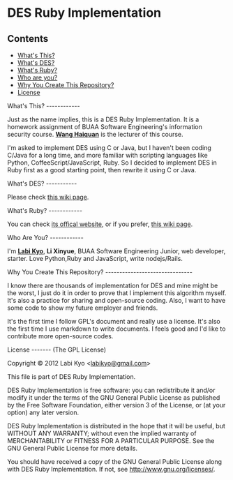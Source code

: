 DES Ruby Implementation
=======================

Contents
--------

- [What's This?](#what-is-this)
- [What's DES?](#what-is-des)
- [What's Ruby?](#what-is-ruby)
- [Who are you?](#who-are-you)
- [Why You Create This Repository?](#why-you-create-this-repository)
- [License](#license)


<a name="what-is-this">
What's This?
------------

Just as the name implies, this is a DES Ruby Implementation. It is a homework assignment of BUAA Software Engineering's information security course. [**Wang Haiquan**](mailto:whq@buaa.edu.cn) is the lecturer of this course.

I'm asked to implement DES using C or Java, but I haven't been coding C/Java for a long time, and more familiar with scripting languages like Python, CoffeeScript/JavaScript, Ruby. So I decided to implement DES in Ruby first as a good starting point, then rewrite it using C or Java.

<a name="what-is-des">
What's DES?
-----------

Please check [this wiki page](https://en.wikipedia.org/wiki/Data_Encryption_Standard#Description).

<a name="what-is-ruby">
What's Ruby?
------------

You can check [its offical website](http://ruby-lang.org), or if you prefer, [this wiki page](https://en.wikipedia.org/wiki/Ruby_%28programming_language%29).

<a name="who-are-you">
Who Are You?
------------

I'm [**Labi Kyo**](mailto:labikyo@gmail.com), **Li Xinyue**, BUAA Software Engineering Junior, web developer, starter. Love Python,Ruby and JavaScript, write nodejs/Rails.

<a name="why-you-create-this-repository">
Why You Create This Repository?
-------------------------------

I know there are thousands of implementation for DES and mine might be the worst, I just do it in order to prove that I implement this algorithm myself. It's also a practice for sharing and open-source coding. Also, I want to have some code to show my future employer and friends.

It's the first time I follow GPL's document and really use a license. It's also the first time I use markdown to write documents. I feels good and I'd like to contribute more open-source codes.

<a name="license">
License
-------
(The GPL License)

Copyright © 2012 Labi Kyo <<labikyo@gmail.com>>

This file is part of DES Ruby Implementation.

DES Ruby Implementation is free software: you can redistribute it and/or modify
it under the terms of the GNU General Public License as published by
the Free Software Foundation, either version 3 of the License, or
(at your option) any later version.

DES Ruby Implementation is distributed in the hope that it will be useful,
but WITHOUT ANY WARRANTY; without even the implied warranty of
MERCHANTABILITY or FITNESS FOR A PARTICULAR PURPOSE.  See the
GNU General Public License for more details.

You should have received a copy of the GNU General Public License
along with DES Ruby Implementation.  If not, see <http://www.gnu.org/licenses/>.
